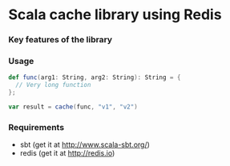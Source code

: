 # Scala cache library using Redis

### Key features of the library

### Usage

```scala
def func(arg1: String, arg2: String): String = {
  // Very long function
};

var result = cache(func, "v1", "v2")
```

### Requirements
* sbt   (get it at http://www.scala-sbt.org/)
* redis (get it at http://redis.io)
